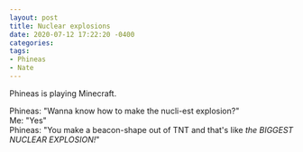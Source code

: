 ```yaml
---
layout: post
title: Nuclear explosions
date: 2020-07-12 17:22:20 -0400
categories:
tags:
- Phineas
- Nate
---
```


Phineas is playing Minecraft.


Phineas: "Wanna know how to make the nucli-est explosion?"<br/>
Me: "Yes"<br/>
Phineas: "You make a beacon-shape out of TNT and that's like _the BIGGEST NUCLEAR EXPLOSION!_"

